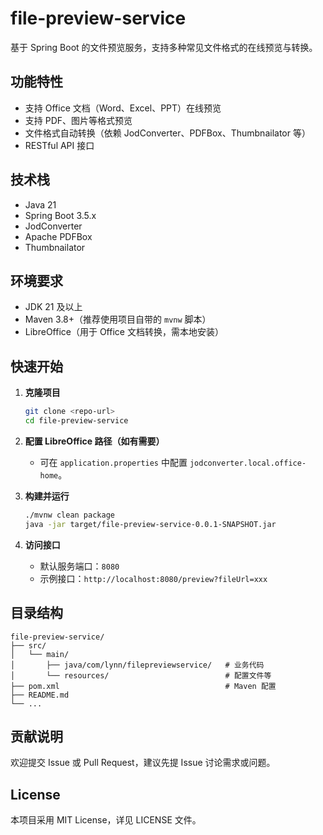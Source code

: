 # file-preview-service

基于 Spring Boot 的文件预览服务，支持多种常见文件格式的在线预览与转换。

## 功能特性

- 支持 Office 文档（Word、Excel、PPT）在线预览
- 支持 PDF、图片等格式预览
- 文件格式自动转换（依赖 JodConverter、PDFBox、Thumbnailator 等）
- RESTful API 接口

## 技术栈

- Java 21
- Spring Boot 3.5.x
- JodConverter
- Apache PDFBox
- Thumbnailator

## 环境要求

- JDK 21 及以上
- Maven 3.8+（推荐使用项目自带的 `mvnw` 脚本）
- LibreOffice（用于 Office 文档转换，需本地安装）

## 快速开始

1. **克隆项目**
   ```bash
   git clone <repo-url>
   cd file-preview-service
   ```

2. **配置 LibreOffice 路径（如有需要）**
   - 可在 `application.properties` 中配置 `jodconverter.local.office-home`。

3. **构建并运行**
   ```bash
   ./mvnw clean package
   java -jar target/file-preview-service-0.0.1-SNAPSHOT.jar
   ```

4. **访问接口**
   - 默认服务端口：`8080`
   - 示例接口：`http://localhost:8080/preview?fileUrl=xxx`

## 目录结构

```
file-preview-service/
├── src/
│   └── main/
│       ├── java/com/lynn/filepreviewservice/   # 业务代码
│       └── resources/                          # 配置文件等
├── pom.xml                                     # Maven 配置
├── README.md
└── ...
```

## 贡献说明

欢迎提交 Issue 或 Pull Request，建议先提 Issue 讨论需求或问题。

## License

本项目采用 MIT License，详见 LICENSE 文件。
